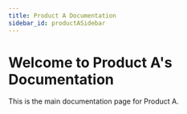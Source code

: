 ```yaml
---
title: Product A Documentation
sidebar_id: productASidebar
---
```


# Welcome to Product A's Documentation

This is the main documentation page for Product A.
